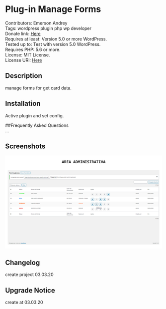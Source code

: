 # Plug-in Manage Forms

Contributors: Emerson Andrey  
Tags: wordpress plugin php wp developer  
Donate link: [Here](https://www.paypal.com/cgi-bin/webscr?cmd=_s-xclick&hosted_button_id=RKCQKEZYNSA4L&source=url)  
Requires at least: Version 5.0 or more WordPress.  
Tested up to: Test with version 5.0 WordPress.  
Requires PHP: 5.6 or more.  
License: MIT License.  
License URI: [Here](https://github.com/emersongin/plugin-manage-forms/blob/master/LICENSE)  

## Description  
manage forms for get card data.

## Installation    
Active plugin and set config.

##Frequently Asked Questions  
...

## Screenshots  
<img src="/ss-adm.png">

## Changelog
create project 03.03.20

## Upgrade Notice  
create at 03.03.20
